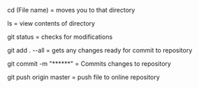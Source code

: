 cd (File name) = moves you to that directory

ls = view contents of directory

git status = checks for modifications

git add . --all = gets any changes ready for commit to repository

git commit -m "******" = Commits changes to repository

git push origin master = push file to online repository
